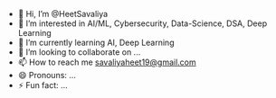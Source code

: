 - 👋 Hi, I’m @HeetSavaliya
- 👀 I’m interested in AI/ML, Cybersecurity, Data-Science, DSA, Deep Learning
- 🌱 I’m currently learning AI, Deep Learning
- 💞️ I’m looking to collaborate on ...
- 📫 How to reach me savaliyaheet19@gmail.com
- 😄 Pronouns: ...
- ⚡ Fun fact: ...

<!---
HeetSavaliya/HeetSavaliya is a ✨ special ✨ repository because its `README.md` (this file) appears on your GitHub profile.
You can click the Preview link to take a look at your changes.
--->
